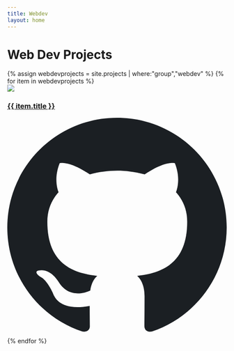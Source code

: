 ```yaml
---
title: Webdev
layout: home
---
```


<div class="w-full relative pt-4">
    <div class="w-full md:container mx-auto">
        <h1 class="text-center text-3xl font-bold leading-wide uppercase">Web Dev Projects</h1>
        <div class="grid w-4/5 mx-auto md:w-full grid-cols-3 gap-10 md:gap-6 justify-center align-center pt-6 pb-10">
        {% assign webdevprojects = site.projects | where:"group","webdev" %}
            {% for item in webdevprojects %}    
                <div class="flex flex-col md:flex-row col-span-3 md:col-span-1 relative">
                    <div class="w-full flex-shrink-0">
                    <a href="/projects/{{item.urlsafetitle}}" class="hover:text-blue-500">
                        <img class="rounded w-full h-full object-cover shadow" src="{{ item.image }}"/>
                    </a>
                    </div>
                    <div class="absolute bg-gray-700 rounded rounded-r-none px-6 py-1" style="top:10px; right: 0px;">
                            <div class="flex items-center">
                                <h3 class="font-semibold"><a href="/projects/{{item.urlsafetitle}}" class="hover:text-blue-500">{{ item.title }}</a></h3>
                                <a href="{{ item.source }}" class="w-5 h-5 ml-3 hover:text-blue-500">
                                    <svg viewBox="0 0 1024 1024" fill="none" xmlns="http://www.w3.org/2000/svg"> <path fill-rule="evenodd" clip-rule="evenodd" d="M8 0C3.58 0 0 3.58 0 8C0 11.54 2.29 14.53 5.47 15.59C5.87 15.66 6.02 15.42 6.02 15.21C6.02 15.02 6.01 14.39 6.01 13.72C4 14.09 3.48 13.23 3.32 12.78C3.23 12.55 2.84 11.84 2.5 11.65C2.22 11.5 1.82 11.13 2.49 11.12C3.12 11.11 3.57 11.7 3.72 11.94C4.44 13.15 5.59 12.81 6.05 12.6C6.12 12.08 6.33 11.73 6.56 11.53C4.78 11.33 2.92 10.64 2.92 7.58C2.92 6.71 3.23 5.99 3.74 5.43C3.66 5.23 3.38 4.41 3.82 3.31C3.82 3.31 4.49 3.1 6.02 4.13C6.66 3.95 7.34 3.86 8.02 3.86C8.7 3.86 9.38 3.95 10.02 4.13C11.55 3.09 12.22 3.31 12.22 3.31C12.66 4.41 12.38 5.23 12.3 5.43C12.81 5.99 13.12 6.7 13.12 7.58C13.12 10.65 11.25 11.33 9.47 11.53C9.76 11.78 10.01 12.26 10.01 13.01C10.01 14.08 10 14.94 10 15.21C10 15.42 10.15 15.67 10.55 15.59C13.71 14.53 16 11.53 16 8C16 3.58 12.42 0 8 0Z" transform="scale(64)" class="fill-current" fill="#1B1F23"/> </svg>
                                </a>
                            </div>
                            <!-- <p class="md:text-sm"> {{ item.description }} </p> -->
                        </div>
                </div>
            {% endfor %}
        </div>
    </div>   
</div>